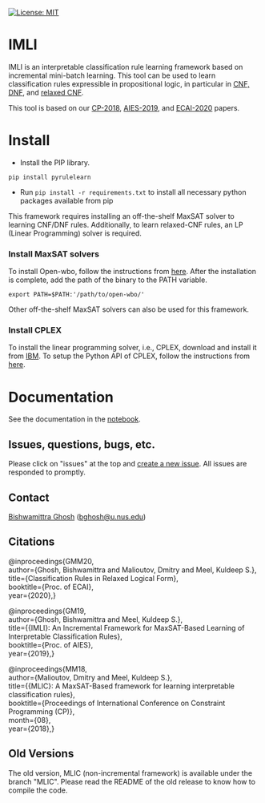 [![License: MIT](https://img.shields.io/badge/License-MIT-yellow.svg)](https://opensource.org/licenses/MIT)

# IMLI

IMLI is an interpretable classification rule learning framework based on incremental mini-batch learning.  This tool can be used to learn classification rules expressible in propositional logic, in particular in [CNF, DNF](https://bishwamittra.github.io/publication/imli-ghosh.pdf), and [relaxed CNF](https://bishwamittra.github.io/publication/ecai_2020/paper.pdf).   

This tool  is based on our [CP-2018](https://arxiv.org/abs/1812.01843), [AIES-2019](https://bishwamittra.github.io/publication/imli-ghosh.pdf), and  [ECAI-2020](https://bishwamittra.github.io/publication/ecai_2020/paper.pdf) papers.






# Install
- Install the PIP library.
```
pip install pyrulelearn
```

- Run `pip install -r requirements.txt` to install all necessary python packages available from pip

This framework requires installing an off-the-shelf MaxSAT solver to learning CNF/DNF rules. Additionally, to learn relaxed-CNF rules, an LP (Linear Programming) solver is required.

### Install MaxSAT solvers

To install Open-wbo, follow the instructions from [here](http://sat.inesc-id.pt/open-wbo/).
After the installation is complete, add the path of the binary to the PATH variable. 
```
export PATH=$PATH:'/path/to/open-wbo/'
```
Other off-the-shelf MaxSAT solvers can also be used for this framework.

### Install CPLEX

To install the linear programming solver, i.e., CPLEX, download and install it from [IBM](https://www.ibm.com/support/pages/downloading-ibm-ilog-cplex-optimization-studio-v1290).  To setup the Python API of CPLEX, follow the instructions from [here](https://www.ibm.com/support/knowledgecenter/SSSA5P_12.7.0/ilog.odms.cplex.help/CPLEX/GettingStarted/topics/set_up/Python_setup.html).

# Documentation

See the documentation in the [notebook](documentation.ipynb).

## Issues, questions, bugs, etc.
Please click on "issues" at the top and [create a new issue](https://github.com/meelgroup/MLIC/issues). All issues are responded to promptly.

## Contact
[Bishwamittra Ghosh](https://bishwamittra.github.io/) (bghosh@u.nus.edu)

## Citations


@inproceedings{GMM20,<br />
author={Ghosh, Bishwamittra and Malioutov, Dmitry and  Meel, Kuldeep S.},<br />
title={Classification Rules in Relaxed Logical Form},<br />
booktitle={Proc. of ECAI},<br />
year={2020},}

@inproceedings{GM19,<br />
author={Ghosh, Bishwamittra and  Meel, Kuldeep S.},<br />
title={{IMLI}: An Incremental Framework for MaxSAT-Based Learning of Interpretable Classification Rules},<br />
booktitle={Proc. of AIES},<br />
year={2019},}

@inproceedings{MM18,<br />
author={Malioutov, Dmitry and  Meel, Kuldeep S.},<br />
title={{MLIC}: A MaxSAT-Based framework for learning interpretable classification rules},<br />
booktitle={Proceedings of International Conference on Constraint Programming (CP)},<br />
month={08},<br />
year={2018},}

## Old Versions
The old version, MLIC (non-incremental framework) is available under the branch "MLIC". Please read the README of the old release to know how to compile the code. 

